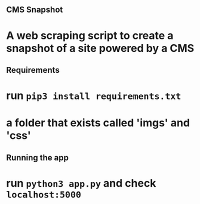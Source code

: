 ## CMS Snapshot

# A web scraping script to create a snapshot of a site powered by a CMS

## Requirements

# run `pip3 install requirements.txt`

# a folder that exists called 'imgs' and 'css'

## Running the app

# run `python3 app.py` and check `localhost:5000`
